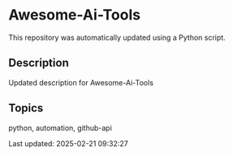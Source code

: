 # Awesome-Ai-Tools

This repository was automatically updated using a Python script.

## Description
Updated description for Awesome-Ai-Tools

## Topics
python, automation, github-api

Last updated: 2025-02-21 09:32:27
